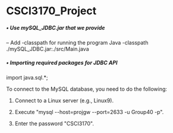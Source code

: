 # CSCI3170_Project
##### • Use mySQL_JDBC.jar that we provide

– Add -classpath for running the program
    Java -classpath ./mySQL_JDBC.jar:./src/Main.java
    

##### • Importing required packages for JDBC API

import java.sql.*;



To connect to the MySQL database, you need to do the following:

1. Connect to a Linux server (e.g., Linux9).

2. Execute "mysql --host=projgw --port=2633 -u Group40 -p".

3. Enter the password "CSCI3170".